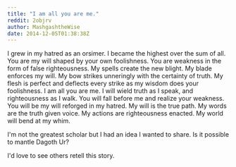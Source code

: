 ```yaml
---
title: "I am all you are me."
reddit: 2objrv
author: MashgashtheWise
date: 2014-12-05T01:38:38Z
---
```


I grew in my hatred as an orsimer.
I became the highest over the sum of all.
You are my will shaped by your own foolishness.
You are weakness in the form of false righteousness.
My spells create the new blight.
My blade enforces my will.
My bow strikes unneringly with the certainty of truth.
My flesh is perfect and deflects every strike as my wisdom does your foolishness.
I am all you are me.
I will wield truth as I speak, and righteousness as I walk.
You will fall before me and realize your weakness.
You will be my will reforged in my hatred.
My will is the true path.
My words are the truth given voice.
My actions are righteousness enacted.
My world will bend at my whim.



I'm not the greatest scholar but I had an idea I wanted to share. Is it possible to mantle Dagoth Ur?

 I'd love to see others retell this story.
